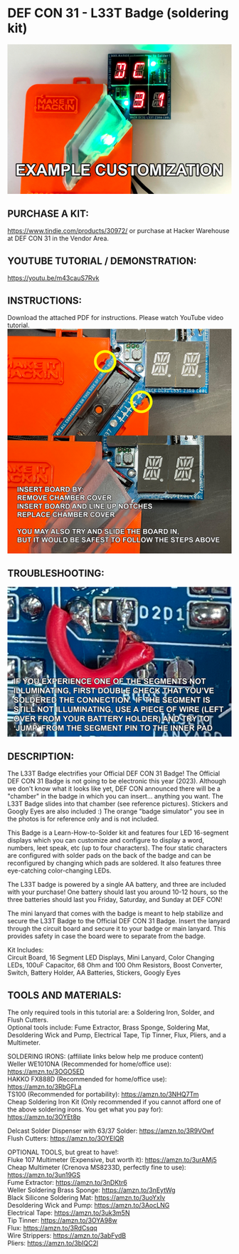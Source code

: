 # DEF CON 31 - L33T Badge (soldering kit)

![alt text](https://raw.githubusercontent.com/MakeItHackin/L33TBadge/main/images/dc31.jpg)


## PURCHASE A KIT:
https://www.tindie.com/products/30972/  or purchase at Hacker Warehouse at DEF CON 31 in the Vendor Area.

## YOUTUBE TUTORIAL / DEMONSTRATION: 
https://youtu.be/m43cauS7Rvk  

## INSTRUCTIONS:  
Download the attached PDF for instructions.  Please watch YouTube video tutorial.  
![alt text](https://raw.githubusercontent.com/MakeItHackin/L33TBadge/main/images/how%20to%20insert%20-%20leet%20badge.jpg)

## TROUBLESHOOTING:  
![alt text](https://raw.githubusercontent.com/MakeItHackin/L33TBadge/main/images/LEET%20TROUBLESHOOTING.jpg)

## DESCRIPTION:  
The L33T Badge electrifies your Official DEF CON 31 Badge! The Official DEF CON 31 Badge is not going to be electronic this year (2023). Although we don't know what it looks like yet, DEF CON announced there will be a "chamber" in the badge in which you can insert... anything you want. The L33T Badge slides into that chamber (see reference pictures).  Stickers and Googly Eyes are also included :) The orange "badge simulator" you see in the photos is for reference only and is not included.

This Badge is a Learn-How-to-Solder kit and features four LED 16-segment displays which you can customize and configure to display a word, numbers, leet speak, etc (up to four characters).  The four static characters are configured with solder pads on the back of the badge and can be reconfigured by changing which pads are soldered. It also features three eye-catching color-changing LEDs.  

The L33T badge is powered by a single AA battery, and three are included with your purchase! One battery should last you around 10-12 hours, so the three batteries should last you Friday, Saturday, and Sunday at DEF CON!

The mini lanyard that comes with the badge is meant to help stabilize and secure the L33T Badge to the Official DEF CON 31 Badge. Insert the lanyard through the circuit board and secure it to your badge or main lanyard. This provides safety in case the board were to separate from the badge.

Kit Includes:  
Circuit Board, 16 Segment LED Displays, Mini Lanyard, Color Changing LEDs, 100uF Capacitor, 68 Ohm and 100 Ohm Resistors, Boost Converter, Switch, Battery Holder, AA Batteries, Stickers, Googly Eyes

## TOOLS AND MATERIALS:  
The only required tools in this tutorial are: a Soldering Iron, Solder, and Flush Cutters.  
Optional tools include: Fume Extractor, Brass Sponge, Soldering Mat, Desoldering Wick and Pump, Electrical Tape, Tip Tinner, Flux, Pliers, and a Multimeter.  

SOLDERING IRONS:  (affiliate links below help me produce content)  
Weller WE1010NA (Recommended for home/office use):  https://amzn.to/3OGO5ED  
HAKKO FX888D (Recommended for home/office use):  https://amzn.to/3RbGFLa  
TS100 (Recommended for portability):  https://amzn.to/3NHQ7Tm  
Cheap Soldering Iron Kit (Only recommended if you cannot afford one of the above soldering irons.  You get what you pay for):  https://amzn.to/3OYEt8p  

Delcast Solder Dispenser with 63/37 Solder:  https://amzn.to/3R9VOwf  
Flush Cutters:  https://amzn.to/3OYEIQR  

OPTIONAL TOOLS, but great to have!:  
Fluke 107 Multimeter (Expensive, but worth it):  https://amzn.to/3urAMj5  
Cheap Multimeter (Crenova MS8233D, perfectly fine to use):  https://amzn.to/3un19GS  
Fume Extractor:  https://amzn.to/3nDKtr6  
Weller Soldering Brass Sponge:  https://amzn.to/3nEytWg  
Black Silicone Soldering Mat:  https://amzn.to/3uoYxIv  
Desoldering Wick and Pump:  https://amzn.to/3AocLNG  
Electrical Tape:  https://amzn.to/3uk3m5N  
Tip Tinner:  https://amzn.to/3OYA98w  
Flux:  https://amzn.to/3RdCsqq  
Wire Strippers:  https://amzn.to/3abFydB  
Pliers:  https://amzn.to/3bIQC2l  
